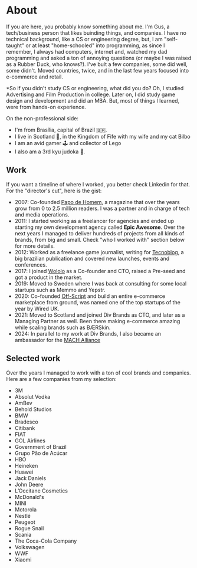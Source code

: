 # About

If you are here, you probably know something about me. I'm Gus, a tech/business person that likes buinding things, and companies.
I have no technical background, like a CS or engineering degree, but, I am "self-taught" or at least "home-schooled" into programming, as since I remember, I always had computers, internet and, watched my dad programming and asked a ton of annoying questions (or maybe I was raised as a Rubber Duck, who knows?).
I've bult a few companies, some did well, some didn't. Moved countries, twice, and in the last few years focused into e-commerce and retail.

*So if you didn't study CS or engineering, what did you do? Oh, I studied Advertising and Film Production in college. Later on, I did study game design and development and did an MBA. But, most of things I learned, were from hands-on experience.

On the non-professional side:
- I'm from Brasília, capital of Brazil 🇧🇷.
- I live in Scotland 🏴󠁧󠁢󠁳󠁣󠁴󠁿, in the Kingdom of Fife with my wife and my cat Bilbo
- I am an avid gamer 🕹️ and collector of Lego
- I also am a 3rd kyu judoka 🥋.

## Work

If you want a timeline of where I worked, you better check Linkedin for that.
For the "director's cut", here is the gist:

- 2007: Co-founded [Papo de Homem](https://papodehomem.com.br), a magazine that over the years grow from 0 to 2.5 million readers. I was a partner and in charge of tech and media operations.
- 2011: I started working as a freelancer for agencies and ended up starting my own development agency called **Epic Awesome**. Over the next years I managed to deliver hundreds of projects from all kinds of brands, from big and small. Check "who I worked with" section below for more details.
- 2012: Worked as a freelance game journalist, writing for [Tecnoblog](https://tecnoblog.net), a big brazilian publication and covered new launches, events and conferences.
- 2017: I joined [Wololo](https://wololo.tech) as a Co-founder and CTO, raised a Pre-seed and got a product in the market.
- 2019: Moved to Sweden where I was back at consulting for some local startups such as Memmo and Yepstr.
- 2020: Co-founded [Off-Script](https://offscript.io) and build an entire e-commerce marketplace from ground, was named one of the top startups of the year by Wired UK.
- 2021: Moved to Scotland and joined Div Brands as CTO, and later as a Managing Partner as well. Been there making e-commerce amazing while scaling brands such as BÆRSkin.
- 2024: In parallel to my work at Div Brands, I also became an ambassador for the [MACH Alliance](https://machalliance.org/)

## Selected work

Over the years I managed to work with a ton of cool brands and companies. Here are a few companies from my selection:

- 3M
- Absolut Vodka
- AmBev
- Behold Studios
- BMW
- Bradesco
- Citibank
- FIAT
- GOL Airlines
- Government of Brazil
- Grupo Pão de Acúcar
- HBO
- Heineken
- Huawei
- Jack Daniels
- John Deere
- L’Occitane Cosmetics
- McDonald's
- MINI
- Motorola
- Nestlé
- Peugeot
- Rogue Snail
- Scania
- The Coca-Cola Company
- Volkswagen
- WWF
- Xiaomi